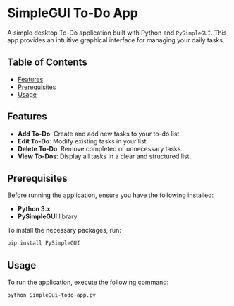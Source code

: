 # SimpleGUI To-Do App

A simple desktop To-Do application built with Python and `PySimpleGUI`. This app provides an intuitive graphical interface for managing your daily tasks.

## Table of Contents

- [Features](#features)
- [Prerequisites](#prerequisites)
- [Usage](#usage)

## Features

- **Add To-Do**: Create and add new tasks to your to-do list.
- **Edit To-Do**: Modify existing tasks in your list.
- **Delete To-Do**: Remove completed or unnecessary tasks.
- **View To-Dos**: Display all tasks in a clear and structured list.

## Prerequisites

Before running the application, ensure you have the following installed:

- **Python 3.x**
- **PySimpleGUI** library

To install the necessary packages, run:

```bash
pip install PySimpleGUI
```

## Usage
To run the application, execute the following command:
```bash
python SimpleGui-todo-app.py
```







